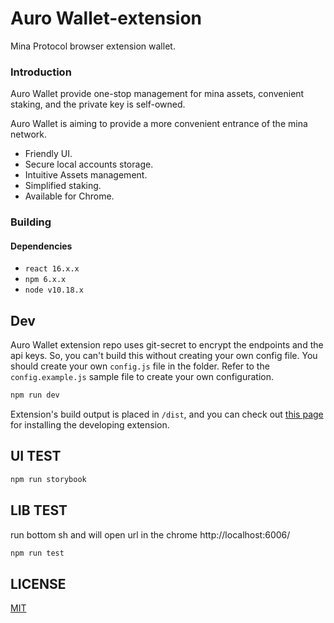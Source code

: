 # Auro Wallet-extension

Mina Protocol browser extension wallet.

### Introduction

Auro Wallet provide one-stop management for mina assets, convenient staking, and the private key is self-owned. 


Auro Wallet is aiming to provide a more convenient entrance of the mina network.

- Friendly UI.
- Secure local accounts storage.
- Intuitive Assets management.
- Simplified staking.
- Available for Chrome.
<!-- ## Architecture
[![Architecture Diagram](./docs/auro-extension-wallet.png)][1] -->

### Building

#### Dependencies

- `react 16.x.x` 
- `npm 6.x.x` 
- `node v10.18.x` 

## Dev
Auro Wallet extension repo uses git-secret to encrypt the endpoints and the api keys. So, you can't build this without creating your own config file. You should create your own `config.js` file in the folder. Refer to the `config.example.js` sample file to create your own configuration.
```sh
npm run dev
``` 
Extension's build output is placed in `/dist`, and you can check out [this page](https://developer.chrome.com/extensions/getstarted) for installing the developing extension.  

## UI TEST

```sh
npm run storybook
``` 
## LIB TEST

run bottom sh and will open url in the chrome http://localhost:6006/

```sh
npm run test
``` 

## LICENSE

[MIT](LICENSE)

<!-- [1]:https://www.nomnoml.com/#file/auro-extension-wallet -->